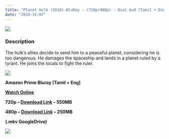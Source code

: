 ```yaml
---
title: "Planet Hulk (2010) BluRay - (720p/480p) - Dual Aud [Tamil + Eng] - x264 - (550MB/250MB)"
date: "2019-11-07"
---
```


[![](https://1.bp.blogspot.com/-J9tzdLEN3EI/XVgdgjRPMvI/AAAAAAAAAsw/D2BaRgbNUZ8Roh5fqSWtFIfDwUm2iGUhwCEwYBhgL/s1600/04a5e7743b234a5bcd7f3f66ad6cd7fc8510352d.jpg)](https://1.bp.blogspot.com/-J9tzdLEN3EI/XVgdgjRPMvI/AAAAAAAAAsw/D2BaRgbNUZ8Roh5fqSWtFIfDwUm2iGUhwCEwYBhgL/s1600/04a5e7743b234a5bcd7f3f66ad6cd7fc8510352d.jpg)

### Description

The hulk’s allies decide to send him to a peaceful planet, considering he is too dangerous. He damages the spaceship and lands in a planet ruled by a tyrant. He joins the locals to fight the ruler.

[![](https://1.bp.blogspot.com/-fai1ZuUwnbA/XIjy2aT4irI/AAAAAAAAANw/WFW0YRK47_8GLAt3pPBSzBk0GJA6Mk5fgCPcBGAYYCw/s1600/torrborder.gif)](https://1.bp.blogspot.com/-fai1ZuUwnbA/XIjy2aT4irI/AAAAAAAAANw/WFW0YRK47_8GLAt3pPBSzBk0GJA6Mk5fgCPcBGAYYCw/s1600/torrborder.gif)

**Amazon Prime Bluray \[Tamil + Eng\]**

**[Watch Online](https://toonnetworktamilvideos.blogspot.com/p/planet-hulk-2010-bluray.html)**

**720p – [Download Link](https://drive.google.com/open?id=1xiXFrNtl9iCjg_sSH2nXjAv8yvpvfpRr) – 550MB**

**480p – [Download Link](https://drive.google.com/file/d/1nfkb35AR0_PYC5CgRfnBeVXjikJ4tpJ3/view) – 250MB**

**(.mkv GoogleDrive)**

[![](https://1.bp.blogspot.com/-fai1ZuUwnbA/XIjy2aT4irI/AAAAAAAAANw/WFW0YRK47_8GLAt3pPBSzBk0GJA6Mk5fgCPcBGAYYCw/s1600/torrborder.gif)](https://1.bp.blogspot.com/-fai1ZuUwnbA/XIjy2aT4irI/AAAAAAAAANw/WFW0YRK47_8GLAt3pPBSzBk0GJA6Mk5fgCPcBGAYYCw/s1600/torrborder.gif)
